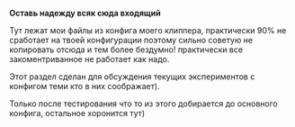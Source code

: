 **Оставь надежду всяк сюда входящий**

Тут лежат мои файлы из конфига моего клиппера, практически 90% не сработает на твоей конфигурации поэтому сильно советую не копировать отсюда и тем более бездумно! практически все закоментриванное не работает как надо. 

Этот раздел сделан для обсуждения текущих экспериментов с конфигом теми кто в них соображает). 

Только после тестирования что то из этого добирается до основного конфига, остальное хоронится тут)
